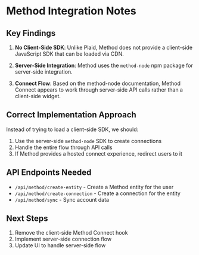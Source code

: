 # Method Integration Notes

## Key Findings

1. **No Client-Side SDK**: Unlike Plaid, Method does not provide a client-side JavaScript SDK that can be loaded via CDN.

2. **Server-Side Integration**: Method uses the `method-node` npm package for server-side integration.

3. **Connect Flow**: Based on the method-node documentation, Method Connect appears to work through server-side API calls rather than a client-side widget.

## Correct Implementation Approach

Instead of trying to load a client-side SDK, we should:

1. Use the server-side `method-node` SDK to create connections
2. Handle the entire flow through API calls
3. If Method provides a hosted connect experience, redirect users to it

## API Endpoints Needed

- `/api/method/create-entity` - Create a Method entity for the user
- `/api/method/create-connection` - Create a connection for the entity
- `/api/method/sync` - Sync account data

## Next Steps

1. Remove the client-side Method Connect hook
2. Implement server-side connection flow
3. Update UI to handle server-side flow